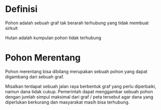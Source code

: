 # Definisi
Pohon adalah sebuah graf tak berarah terhubung yang tidak membuat sirkuit

Hutan adalah kumpulan pohon tidak terhubung

# Pohon Merentang
Pohon merentang bisa dibilang merupakan sebuah pohon yang dapat digambang dari sebuah graf.

Misalkan terdapat sebuah jalan raya berbentuk graf yang perlu diperbaiki, namun dana tidak cukup. Pemerintah dapat menggambar sebuah pohon dengan jumlah simpul maksimal dari graf / peta tersebut agar dana yang diperlukan berkurang dan masyarakat masih bisa terhubung.